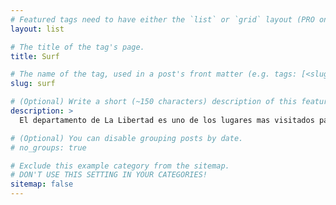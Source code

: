 ```yaml
---
# Featured tags need to have either the `list` or `grid` layout (PRO only).
layout: list

# The title of the tag's page.
title: Surf

# The name of the tag, used in a post's front matter (e.g. tags: [<slug>]).
slug: surf

# (Optional) Write a short (~150 characters) description of this featured tag.
description: >
  El departamento de La Libertad es uno de los lugares mas visitados para muchos turistas que nos visitan para poder surfear. 

# (Optional) You can disable grouping posts by date.
# no_groups: true

# Exclude this example category from the sitemap.
# DON'T USE THIS SETTING IN YOUR CATEGORIES!
sitemap: false
---
```

